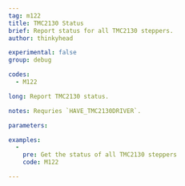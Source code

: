 ```yaml
---
tag: m122
title: TMC2130 Status
brief: Report status for all TMC2130 steppers.
author: thinkyhead

experimental: false
group: debug

codes:
  - M122

long: Report TMC2130 status.

notes: Requries `HAVE_TMC2130DRIVER`.

parameters:

examples:
  -
    pre: Get the status of all TMC2130 steppers
    code: M122

---
```

